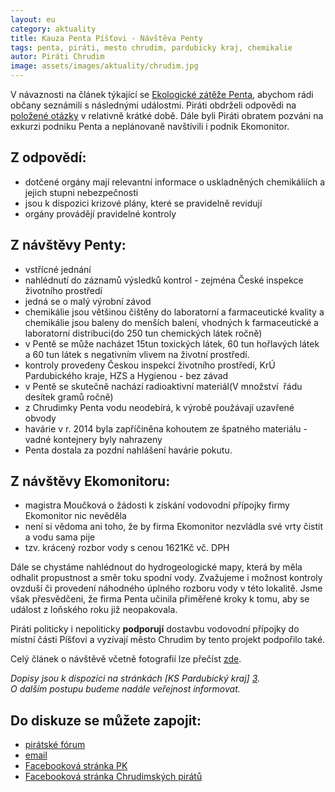 ```yaml
---
layout: eu
category: aktuality
title: Kauza Penta Píšťovi - Návštěva Penty
tags: penta, piráti, mesto chrudim, pardubicky kraj, chemikalie
autor: Piráti Chrudim
image: assets/images/aktuality/chrudim.jpg
---
```


  V návaznosti na článek týkající se [Ekologické zátěže Penta][1], abychom rádi občany seznámili s následnými událostmi. Piráti obdrželi odpovědi na [položené otázky][2] v relativně krátké době. Dále byli Piráti obratem pozváni na exkurzi podniku Penta a neplánovaně navštívili i podnik Ekomonitor.

Z odpovědí:
-----------
* dotčené orgány mají relevantní informace o uskladněných chemikáliích a jejich stupni nebezpečnosti
* jsou k dispozici krizové plány, které se pravidelně revidují
* orgány provádějí pravidelné kontroly

Z návštěvy Penty:
-----------------
* vstřícné jednání
* nahlédnutí do záznamů výsledků kontrol - zejména České inspekce životního prostředí
* jedná se o malý výrobní závod 
* chemikálie jsou většinou čištěny do laboratorní a farmaceutické kvality a chemikálie jsou baleny do menších balení, vhodných k farmaceutické a laboratorní distribuci(do 250 tun chemických látek ročně)
* v Pentě se může nacházet 15tun toxických látek, 60 tun hořlavých látek a 60 tun látek s negativním vlivem na životní prostředí. 
* kontroly provedeny Českou inspekcí životního prostředí, KrÚ Pardubického kraje, HZS a Hygienou - bez závad
* v Pentě se skutečně nachází radioaktivní materiál(V množství  řádu desítek gramů ročně)
* z Chrudimky Penta vodu neodebírá, k výrobě použávají uzavřené obvody
* havárie v r. 2014 byla zapříčiněna kohoutem ze špatného materiálu - vadné kontejnery byly nahrazeny
* Penta dostala za pozdní nahlášení havárie pokutu.

Z návštěvy Ekomonitoru:
-----------------------
* magistra Moučková o žádosti k získání vodovodní přípojky firmy Ekomonitor nic nevěděla
* není si vědoma ani toho, že by firma Ekomonitor nezvládla své vrty čistit a vodu sama pije
* tzv. krácený rozbor vody s cenou 1621Kč vč. DPH

Dále se chystáme nahlédnout do hydrogeologické mapy, která by měla odhalit propustnost a směr toku spodní vody.
Zvažujeme i možnost kontroly ovzduší či provedení náhodného úplného rozboru vody v této lokalitě. Jsme však přesvědčeni, že firma Penta učinila přiměřené kroky k tomu, aby se událost z loňského roku již neopakovala.

Piráti politicky i nepoliticky **podporují** dostavbu vodovodní přípojky do místní části Píšťovi a vyzívají město Chrudim by tento projekt podpořilo také. 

Celý článek o návštěvě včetně fotografií lze přečíst [zde][8].
  
*Dopisy jsou k dispozici na stránkách [KS Pardubický kraj] [3].*  
*O dalším postupu budeme nadále veřejnost informovat.*

Do diskuze se můžete zapojit: 
-----------------------------
* [pirátské fórum][4]
* [email][5]
* [Facebooková stránka PK][6]
* [Facebooková stránka Chrudimských pirátů][7]


[1]: /Ekologicka_zatez_Penta.html
[2]: https://www.pirati.cz/regiony/pardubicko/start#kauza_penta
[3]: https://www.pirati.cz/regiony/pardubicko/start
[4]: https://forum.pirati.cz/krajske-forum-pardubicky-kraj-f414/kauza-penta-chrudim-t28831.html
[5]: mailto:pardubickykraj@pirati.cz
[6]: https://www.facebook.com/pages/Pir%C3%A1ti-Pardubick%C3%BD-kraj/161396423900274?ref=ts&fref=ts
[7]: https://www.facebook.com/CeskaPiratskaStranaChrudim?fref=ts
[8]: /Navsteva_Penty_a_Ekomonitoru.html
